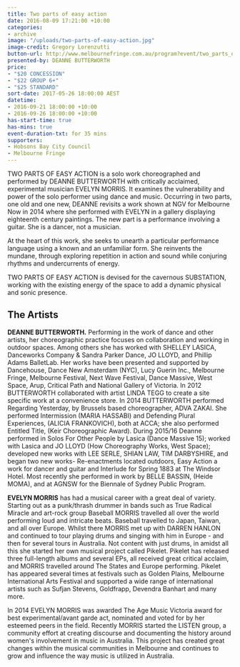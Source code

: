 ```yaml
---
title: Two parts of easy action
date: 2016-08-09 17:21:00 +10:00
categories:
- archive
image: "/uploads/two-parts-of-easy-action.jpg"
image-credit: Gregory Lorenzutti
button-url: http://www.melbournefringe.com.au/program?event/two_parts_of_easy_action/1fc526dd-bfb4-40ec-b5b2-b6aaef263389/
presented-by: DEANNE BUTTERWORTH
price:
- "$20 CONCESSION"
- "$22 GROUP 6+"
- "$25 STANDARD"
sort-date: 2017-05-26 18:00:00 AEST
datetime:
- 2016-09-21 18:00:00 +10:00
- 2016-09-26 18:00:00 +10:00
has-start-time: true
has-mins: true
event-duration-txt: for 35 mins
supporters:
- Hobsons Bay City Council
- Melbourne Fringe
---
```


TWO PARTS OF EASY ACTION is a solo work choreographed and performed by DEANNE BUTTERWORTH with critically acclaimed, experimental musician EVELYN MORRIS.  It examines the vulnerability and power of the solo performer using dance and music. Occurring in two parts, one old and one new, DEANNE revisits a work shown at NGV for Melbourne Now in 2014 where she performed with EVELYN in a gallery displaying eighteenth century paintings. The new part is a performance involving a guitar. She is a dancer, not a musician.

At the heart of this work, she seeks to unearth a particular performance language using a known and an unfamiliar form. She reinvents the mundane, through exploring repetition in action and sound while conjuring rhythms and undercurrents of energy.

TWO PARTS OF EASY ACTION is devised for the cavernous SUBSTATION, working with the existing energy of the space to add a dynamic physical and sonic presence.

## The Artists

**DEANNE BUTTERWORTH.** Performing in the work of dance and other artists, her choreographic practice focuses on collaboration and working in outdoor spaces. Among others she has worked with SHELLEY LASICA, Danceworks Company & Sandra Parker Dance, JO LLOYD, and Phillip Adams BalletLab. Her works have been presented and supported by Dancehouse, Dance New Amsterdam (NYC), Lucy Guerin Inc., Melbourne Fringe, Melbourne Festival, Next Wave Festival, Dance Massive, West Space, Arup, Critical Path and National Gallery of Victoria. In 2012 BUTTERWORTH collaborated with artist LINDA TEGG to create a site specific work at a convenience store. In 2014 BUTTERWORTH performed Regarding Yesterday, by Brussels based choreographer, ADVA ZAKAI. She performed Intermission (MARIA HASSABI) and Defending Plural Experiences, (ALICIA FRANKOVICH), both at ACCA; she also performed Entitled Title, (Keir Choreographic Award). During 2015/16 Deanne performed in Solos For Other People by Lasica (Dance Massive 15); worked with Lasica and JO LLOYD (How Choreography Works, West Space); developed new works with LEE SERLE, SHIAN LAW, TIM DARBYSHIRE, and began two new works- Re-enactments located outdoors, Easy Action a work for dancer and guitar and Interlude for Spring 1883 at The Windsor Hotel. Most recently she performed in work by BELLE BASSIN, (Heide MOMA), and at AGNSW for the Biennale of Sydney Public Program.

**EVELYN MORRIS** has had a musical career with a great deal of variety. Starting out as a punk/thrash drummer in bands such as True Radical Miracle and art-rock group Baseball MORRIS travelled all over the world performing loud and intricate beats. Baseball travelled to Japan, Taiwan, and all over Europe. Whilst there MORRIS met up with DARREN HANLON and continued to tour playing drums and singing with him in Europe - and then for several tours in Australia. Not content with just drums, in amidst all this she started her own musical project called Pikelet. Pikelet has released three full-length albums and several EPs, all received great critical acclaim, and MORRIS travelled around The States and Europe performing. Pikelet has appeared several times at festivals such as Golden Plains, Melbourne International Arts Festival and supported a wide range of international artists such as Sufjan Stevens, Goldfrapp, Devendra Banhart and many more.

In 2014 EVELYN MORRIS was awarded The Age Music Victoria award for best experimental/avant garde act, nominated and voted for by her esteemed peers in the field.  Recently MORRIS started the LISTEN group, a community effort at creating discourse and documenting the history around women's involvement in music in Australia. This project has created great changes within the musical communities in Melbourne and continues to grow and influence the way music is utilized in Australia.
